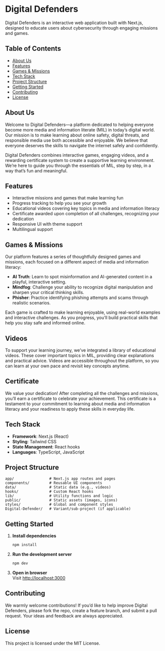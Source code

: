 # Digital Defenders

Digital Defenders is an interactive web application built with Next.js, designed to educate users about cybersecurity through engaging missions and games.

## Table of Contents

- [About Us](#about-us)
- [Features](#features)
- [Games & Missions](#games--missions)
- [Tech Stack](#tech-stack)
- [Project Structure](#project-structure)
- [Getting Started](#getting-started)
- [Contributing](#contributing)
- [License](#license)

## About Us

Welcome to Digital Defenders—a platform dedicated to helping everyone become more media and information literate (MIL) in today’s digital world. Our mission is to make learning about online safety, digital threats, and responsible media use both accessible and enjoyable. We believe that everyone deserves the skills to navigate the internet safely and confidently.

Digital Defenders combines interactive games, engaging videos, and a rewarding certificate system to create a supportive learning environment. We’re here to guide you through the essentials of MIL, step by step, in a way that’s fun and meaningful.

## Features

- Interactive missions and games that make learning fun
- Progress tracking to help you see your growth
- Educational videos covering key topics in media and information literacy
- Certificate awarded upon completion of all challenges, recognizing your dedication
- Responsive UI with theme support
- Multilingual support

## Games & Missions

Our platform features a series of thoughtfully designed games and missions, each focused on a different aspect of media and information literacy:

- **AI Truth**: Learn to spot misinformation and AI-generated content in a playful, interactive setting.
- **Mindfog**: Challenge your ability to recognize digital manipulation and sharpen your critical thinking skills.
- **Phisher**: Practice identifying phishing attempts and scams through realistic scenarios.

Each game is crafted to make learning enjoyable, using real-world examples and interactive challenges. As you progress, you’ll build practical skills that help you stay safe and informed online.

## Videos

To support your learning journey, we’ve integrated a library of educational videos. These cover important topics in MIL, providing clear explanations and practical advice. Videos are accessible throughout the platform, so you can learn at your own pace and revisit key concepts anytime.

## Certificate

We value your dedication! After completing all the challenges and missions, you’ll earn a certificate to celebrate your achievement. This certificate is a testament to your commitment to learning about media and information literacy and your readiness to apply these skills in everyday life.

## Tech Stack

- **Framework**: Next.js (React)
- **Styling**: Tailwind CSS
- **State Management**: React hooks
- **Languages**: TypeScript, JavaScript

## Project Structure

```
app/                # Next.js app routes and pages
components/         # Reusable UI components
data/               # Static data (e.g., videos)
hooks/              # Custom React hooks
lib/                # Utility functions and logic
public/             # Static assets (images, icons)
styles/             # Global and component styles
Digital-Defender/   # Variant/sub-project (if applicable)
```

## Getting Started

1. **Install dependencies**  
   ```bash
   npm install
   ```

2. **Run the development server**  
   ```bash
   npm dev
   ```

3. **Open in browser**  
   Visit [http://localhost:3000](http://localhost:3000)

## Contributing

We warmly welcome contributions! If you’d like to help improve Digital Defenders, please fork the repo, create a feature branch, and submit a pull request. Your ideas and feedback are always appreciated.

## License

This project is licensed under the MIT License.
